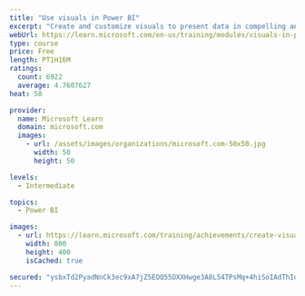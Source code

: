 ```yaml
---
title: "Use visuals in Power BI"
excerpt: "Create and customize visuals to present data in compelling and insightful ways."
webUrl: https://learn.microsoft.com/en-us/training/modules/visuals-in-power-bi/
type: course
price: Free
length: PT1H16M
ratings:
  count: 6922
  average: 4.7607627
heat: 58

provider:
  name: Microsoft Learn
  domain: microsoft.com
  images:
    - url: /assets/images/organizations/microsoft.com-50x50.jpg
      width: 50
      height: 50

levels:
  - Intermediate

topics:
  - Power BI

images:
  - url: https://learn.microsoft.com/training/achievements/create-visuals-power-bi-desktop-social.png
    width: 800
    height: 400
    isCached: true

secured: "ysbxTd2PyadNnCk3ec9xA7jZ5EOQ55DXXHwge3A8L54TPsMq+4hiSoIAdThIdrM29cjHv4OajsP2LSVBCEFF8+Ay8iOHS8sE3sdB0x5Q0m/zGe4LzDCcdIjN30v0AyL0dR9aR0LTpLQCmRumB8GBPUIUqZPMrR1uas/ZkerA+/fnjVN8MzjNbVw49vL0ESF3i8CLX+laTrTCvBOASRTP6orG3sK3PP6Jkz7EKDVltZfnyoR6jhmi981410MEnqV8uPw1pGcitl4/Lgm6//8fjhqJh8MQ6NcpqlC82VbjIrXfS4FieSydO02eMyQgcuyxG9lxjvtYkp2y/fELxLdk79c8ckOuIzQwf/bEYAmrWgunwPhoJYXpuXOC5e+BIlTjhbeGkdvD2E/CB+zlUirnbf9c48uuOkC7EPluyHNVt10=;UVlkEiYQb9KBrD+UtPTuCg=="
---
```


